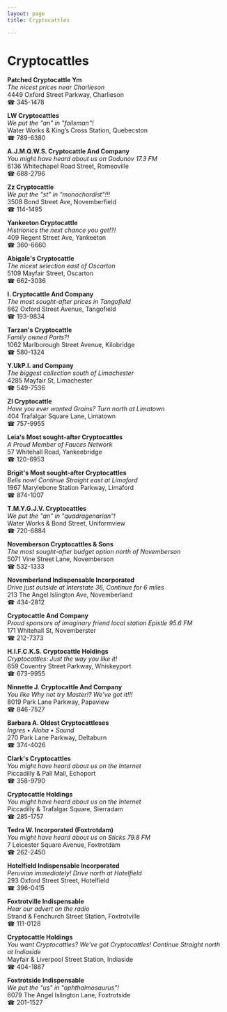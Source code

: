 ```yaml
---
layout: page 
title: Cryptocattles

---
```



# Cryptocattles


 **Patched Cryptocattle Ym**  
_The nicest prices near Charlieson_  
4449 Oxford Street Parkway, Charlieson  
☎ 345-1478

**LW Cryptocattles**  
_We put the "an" in "foilsman"!_  
Water Works & King’s Cross Station, Quebecston  
☎ 789-6380

**A.J.M.Q.W.S. Cryptocattle And Company**  
_You might have heard about us on Godunov 17.3 FM_  
6136 Whitechapel Road Street, Romeoville  
☎ 688-2796

**Zz Cryptocattle**  
_We put the "st" in "monochordist"!!!_  
3508 Bond Street Ave, Novemberfield  
☎ 114-1495

**Yankeeton Cryptocattle**  
_Histrionics the next chance you get!?!_  
409 Regent Street Ave, Yankeeton  
☎ 360-6660

**Abigale's Cryptocattle**  
_The nicest selection east of Oscarton_  
5109 Mayfair Street, Oscarton  
☎ 662-3036

**I. Cryptocattle And Company**  
_The most sought-after prices in Tangofield_  
862 Oxford Street Avenue, Tangofield  
☎ 193-9834

**Tarzan's Cryptocattle**  
_Family owned Parts?!_  
1062 Marlborough Street Avenue, Kilobridge  
☎ 580-1324

**Y.UkP.I. and Company**  
_The biggest collection south of Limachester_  
4285 Mayfair St, Limachester  
☎ 549-7536

**Zl Cryptocattle**  
_Have you ever wanted Grains? 
Turn north at Limatown_  
404 Trafalgar Square Lane, Limatown  
☎ 757-9955

**Leia's Most sought-after Cryptocattles**  
_A Proud Member of Fauces Network_  
57 Whitehall Road, Yankeebridge  
☎ 120-6953

**Brigit's Most sought-after Cryptocattles**  
_Bells now! 
Continue Straight east at Limaford_  
1967 Marylebone Station Parkway, Limaford  
☎ 874-1007

**T.M.Y.G.J.V. Cryptocattles**  
_We put the "an" in "quadragenarian"!_  
Water Works & Bond Street, Uniformview  
☎ 720-6884

**Novemberson Cryptocattles & Sons**  
_The most sought-after budget option north of Novemberson_  
5071 Vine Street Lane, Novemberson  
☎ 532-1333

**Novemberland Indispensable Incorporated**  
_Drive just outside at Interstate 36, Continue for 6 miles_  
213 The Angel Islington Ave, Novemberland  
☎ 434-2812

**Cryptocattle And Company**  
_Proud sponsors of imaginary friend local station Epistle 95.6 FM_  
171 Whitehall St, Novemberster  
☎ 212-7373

**H.I.F.C.K.S. Cryptocattle Holdings**  
_Cryptocattles: Just the way you like it!_  
659 Coventry Street Parkway, Whiskeyport  
☎ 673-9955

**Ninnette J. Cryptocattle And Company**  
_You like Why not try Master!? We've got it!!!_  
8019 Park Lane Parkway, Papaview  
☎ 846-7527

**Barbara A. Oldest Cryptocattleses**  
_Ingres • Aloha • Sound_  
270 Park Lane Parkway, Deltaburn  
☎ 374-4026

**Clark's Cryptocattles**  
_You might have heard about us on the Internet_  
Piccadilly & Pall Mall, Echoport  
☎ 358-9790

**Cryptocattle Holdings**  
_You might have heard about us on the Internet_  
Piccadilly & Trafalgar Square, Sierradam  
☎ 285-1757

**Tedra W. Incorporated (Foxtrotdam)**  
_You might have heard about us on Sticks 79.8 FM_  
7 Leicester Square Avenue, Foxtrotdam  
☎ 262-2450

**Hotelfield Indispensable Incorporated**  
_Peruvian immediately! 
Drive north at Hotelfield_  
293 Oxford Street Street, Hotelfield  
☎ 396-0415

**Foxtrotville Indispensable**  
_Hear our advert on the radio_  
Strand & Fenchurch Street Station, Foxtrotville  
☎ 111-0128

**Cryptocattle Holdings**  
_You want Cryptocattles? We've got Cryptocattles! 
Continue Straight north at Indiaside_  
Mayfair & Liverpool Street Station, Indiaside  
☎ 404-1887

**Foxtrotside Indispensable**  
_We put the "us" in "ophthalmosaurus"!_  
6079 The Angel Islington Lane, Foxtrotside  
☎ 201-1527

